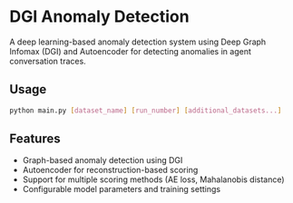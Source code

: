 # DGI Anomaly Detection

A deep learning-based anomaly detection system using Deep Graph Infomax (DGI) and Autoencoder for detecting anomalies in agent conversation traces.

## Usage

```bash
python main.py [dataset_name] [run_number] [additional_datasets...]
```

## Features

- Graph-based anomaly detection using DGI
- Autoencoder for reconstruction-based scoring
- Support for multiple scoring methods (AE loss, Mahalanobis distance)
- Configurable model parameters and training settings 